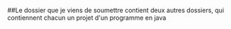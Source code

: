 ##Le dossier que je viens de soumettre contient deux autres dossiers, qui contiennent chacun un projet d'un programme en java 
